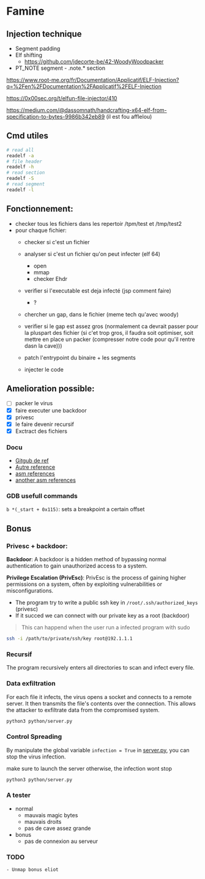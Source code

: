 # Famine

## Injection technique

- Segment padding
- Elf shifting
    - https://github.com/jdecorte-be/42-WoodyWoodpacker
- PT_NOTE segment - .note.* section

https://www.root-me.org/fr/Documentation/Applicatif/ELF-Injection?q=%2Fen%2FDocumentation%2FApplicatif%2FELF-Injection

https://0x00sec.org/t/elfun-file-injector/410

https://medium.com/@dassomnath/handcrafting-x64-elf-from-specification-to-bytes-9986b342eb89 (il est fou afflelou)

## Cmd utiles

```sh
# read all
readelf -a
# file header
readelf -h
# read section
readelf -S
# read segment
readelf -l
```


## Fonctionnement:

- checker tous les fichiers dans les repertoir /tpm/test et /tmp/test2
- pour chaque fichier:
    - checker si c'est un fichier

    - analyser si c'est un fichier qu'on peut infecter (elf 64)
        - open
        - mmap
        - checker Ehdr
    - verifier si l'executable est deja infecté (jsp comment faire)
        - ?

    - chercher un gap, dans le fichier (meme tech qu'avec woody)
    - verifier si le gap est assez gros (normalement ca devrait passer pour la pluspart des fichier (si c'et trop gros, il faudra soit optimiser, soit mettre en place un packer (compresser notre code pour qu'il rentre dasn la cave)))
    - patch l'entrypoint du binaire + les segments
    - injecter le code

## Amelioration possible:

- [ ] packer le virus
- [x] faire executer une backdoor
- [x] privesc
- [x] le faire devenir recursif
- [x] Exctract des fichiers

### Docu

- [Gitgub de ref](https://github.com/Croco-byte/famine)
- [Autre reference](https://github.com/0x050f/famine)
- [asm references](https://www.felixcloutier.com/x86/)
- [another asm references](https://faydoc.tripod.com/cpu/jc.htm)

### GDB usefull commands
```b *(_start + 0x115)```: sets a breakpoint a certain offset

## Bonus

### Privesc + backdoor:

**Backdoor**: A backdoor is a hidden method of bypassing normal authentication to gain unauthorized access to a system.

**Privilege Escalation (PrivEsc)**: PrivEsc is the process of gaining higher permissions on a system, often by exploiting vulnerabilities or misconfigurations.

- The program try to write a public ssh key in `/root/.ssh/authorized_keys` (privesc)
- If it succed we can connect with our private key as a root (backdoor)

> This can happend when the user run a infected program with sudo

```sh
ssh -i /path/to/private/ssh/key root@192.1.1.1
```

### Recursif

The program recursively enters all directories to scan and infect every file.

### Data exfiltration

For each file it infects, the virus opens a socket and connects to a remote server. It then transmits the file's contents over the connection. This allows the attacker to exfiltrate data from the compromised system.

```sh
python3 python/server.py
```

### Control Spreading

By manipulate the global variable `infection = True` in [server.py](./bonus/python/server.py), you can stop the virus infection.

make sure to launch the server otherwise, the infection wont stop

```sh
python3 python/server.py
```

### A tester

- normal
	- mauvais magic bytes
	- mauvais droits
	- pas de cave assez grande
- bonus
	- pas de connexion au serveur


### TODO
	- Unmap bonus eliot